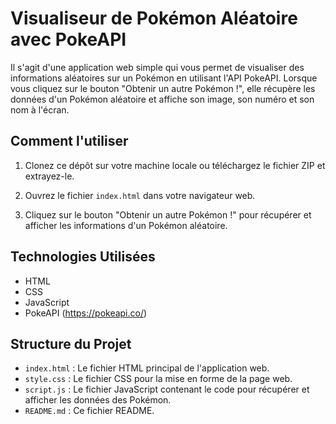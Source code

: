 # Visualiseur de Pokémon Aléatoire avec PokeAPI

Il s'agit d'une application web simple qui vous permet de visualiser des informations aléatoires sur un Pokémon en utilisant l'API PokeAPI. Lorsque vous cliquez sur le bouton "Obtenir un autre Pokémon !", elle récupère les données d'un Pokémon aléatoire et affiche son image, son numéro et son nom à l'écran.

## Comment l'utiliser

1. Clonez ce dépôt sur votre machine locale ou téléchargez le fichier ZIP et extrayez-le.

2. Ouvrez le fichier `index.html` dans votre navigateur web.

3. Cliquez sur le bouton "Obtenir un autre Pokémon !" pour récupérer et afficher les informations d'un Pokémon aléatoire.

## Technologies Utilisées

- HTML
- CSS
- JavaScript
- PokeAPI (https://pokeapi.co/)

## Structure du Projet

- `index.html` : Le fichier HTML principal de l'application web.
- `style.css` : Le fichier CSS pour la mise en forme de la page web.
- `script.js` : Le fichier JavaScript contenant le code pour récupérer et afficher les données des Pokémon.
- `README.md` : Ce fichier README.

